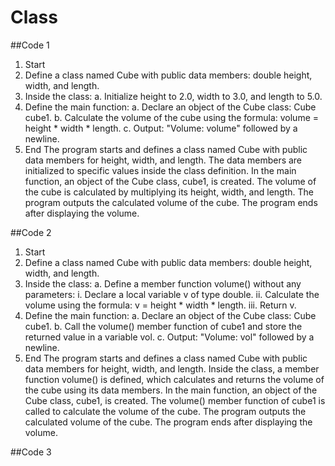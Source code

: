 # Class
##Code 1
1. Start
2. Define a class named Cube with public data members: double height, width, and length.
3. Inside the class:
   a. Initialize height to 2.0, width to 3.0, and length to 5.0.
4. Define the main function:
   a. Declare an object of the Cube class: Cube cube1.
   b. Calculate the volume of the cube using the formula: volume = height * width * length.
   c. Output: "Volume: volume" followed by a newline.
5. End
The program starts and defines a class named Cube with public data members for height, width, and length.
The data members are initialized to specific values inside the class definition.
In the main function, an object of the Cube class, cube1, is created.
The volume of the cube is calculated by multiplying its height, width, and length.
The program outputs the calculated volume of the cube.
The program ends after displaying the volume.


##Code 2
1. Start
2. Define a class named Cube with public data members: double height, width, and length.
3. Inside the class:
   a. Define a member function volume() without any parameters:
      i. Declare a local variable v of type double.
      ii. Calculate the volume using the formula: v = height * width * length.
      iii. Return v.
4. Define the main function:
   a. Declare an object of the Cube class: Cube cube1.
   b. Call the volume() member function of cube1 and store the returned value in a variable vol.
   c. Output: "Volume: vol" followed by a newline.
5. End
The program starts and defines a class named Cube with public data members for height, width, and length.
Inside the class, a member function volume() is defined, which calculates and returns the volume of the cube using its data members.
In the main function, an object of the Cube class, cube1, is created.
The volume() member function of cube1 is called to calculate the volume of the cube.
The program outputs the calculated volume of the cube.
The program ends after displaying the volume.


##Code 3
